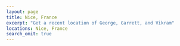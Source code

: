```yaml
---
layout: page
title: Nice, France
excerpt: "Get a recent location of George, Garrett, and Vikram"
locations: Nice, France
search_omit: true
---
```

